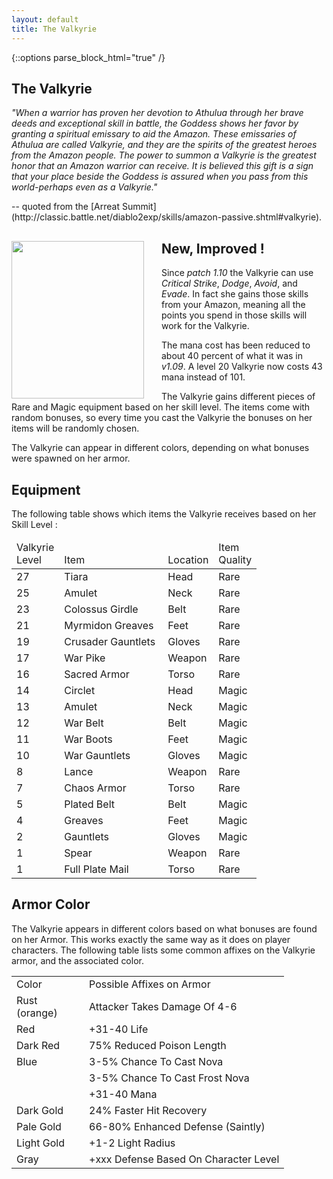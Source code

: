 ```yaml
---
layout: default
title: The Valkyrie
---
```


{::options parse_block_html="true" /}

<section>

## The Valkyrie

<cite>
  "When a warrior has proven her devotion to Athulua through her brave deeds and exceptional 
  skill in battle, the Goddess shows her favor by granting a spiritual emissary to aid the Amazon.
  These emissaries of Athulua are called Valkyrie, and they are the spirits of the greatest heroes
  from the Amazon people. The power to summon a Valkyrie is the greatest honor that an Amazon
  warrior can receive. It is believed this gift is a sign that your place beside the Goddess
  is assured when you pass from this world-perhaps even as a Valkyrie."
</cite>
<p>-- quoted from the [Arreat Summit](http://classic.battle.net/diablo2exp/skills/amazon-passive.shtml#valkyrie).</p>
</section>

<section>

<img src="{{ site.baseurl }}/img/valkyrie-1.jpg" width="212" height="252" border="0" align="left" alt="" style="margin-right:2em">

## New, Improved !

Since <em class="v">patch 1.10</em> the Valkyrie can use *Critical Strike*, *Dodge*, *Avoid*, and *Evade*. In fact she gains those
skills from your Amazon, meaning all the points you spend in those skills will work for the Valkyrie.

The mana cost has been reduced to about 40 percent of what it was in <em class="v">v1.09</em>. A level 20 Valkyrie now costs 43 mana instead of 101.

The Valkyrie gains different pieces of <span class="rare">Rare</span> and <span class="magic">Magic</span> equipment based on her skill level.
The items come with random bonuses, so every time you cast the Valkyrie the bonuses on her items will be randomly chosen.

The Valkyrie can appear in different colors, depending on what bonuses were spawned on her armor.

<div class="clear"></div>
</section>


<div class="col col-50 col-left">

## Equipment

The following table shows which items the Valkyrie receives based on her Skill Level :

<table class="tr-Table">
<colgroup>
	<col align="middle">
	<col align="left">
	<col align="left">
	<col align="middle">
</colgroup>
<thead>
<tr class="head">
<TD width="40">Valkyrie<br>Level</TD>
<TD width="150" valign="bottom">Item</TD>
<TD valign="bottom">Location</TD>
<TD width="50">Item<br>Quality</TD>
</tr>
</thead>
<TR>
<TD>27</TD>
<TD>Tiara</TD>
<TD>Head</TD>
<td class="rare">Rare</TD>
</TR>
<TR>
<TD>25</TD>
<TD>Amulet</TD>
<TD>Neck</TD>
<td class="rare">Rare</TD>
</TR>
<TR>
<TD>23</TD>
<TD>Colossus Girdle</TD>
<TD>Belt</TD>
<td class="rare">Rare</TD>
</TR>
<TR>
<TD>21</TD>
<TD>Myrmidon Greaves</TD>
<TD>Feet</TD>
<td class="rare">Rare</TD>
</TR>
<TR>
<TD>19</TD>
<TD>Crusader Gauntlets</TD>
<TD>Gloves</TD>
<td class="rare">Rare</TD>
</TR>
<TR>
<TD>17</TD>
<TD>War Pike</TD>
<TD>Weapon</TD>
<td class="rare">Rare</TD>
</TR>
<TR>
<TD>16</TD>
<TD>Sacred Armor</TD>
<TD>Torso</TD>
<td class="rare">Rare</TD>
</TR>
<TR>
<TD>14</TD>
<TD>Circlet</TD>
<TD>Head</TD>
<td class="magic">Magic</TD>
</TR>
<TR>
<TD>13</TD>
<TD>Amulet</TD>
<TD>Neck</TD>
<td class="magic">Magic</TD>
</TR>
<TR>
<TD>12</TD>
<TD>War Belt</TD>
<TD>Belt</TD>
<td class="magic">Magic</TD>
</TR>
<TR>
<TD>11</TD>
<TD>War Boots</TD>
<TD>Feet</TD>
<td class="magic">Magic</TD>
</TR>
<TR>
<TD>10</TD>
<TD>War Gauntlets</TD>
<TD>Gloves</TD>
<td class="magic">Magic</TD>
</TR>
<TR>
<TD>8</TD>
<TD>Lance</TD>
<TD>Weapon</TD>
<td class="rare">Rare</TD>
</TR>
<TR>
<TD>7</TD>
<TD>Chaos Armor</TD>
<TD>Torso</TD>
<td class="rare">Rare</TD>
</TR>
<TR>
<TD>5</TD>
<TD>Plated Belt</TD>
<TD>Belt</TD>
<td class="magic">Magic</TD>
</TR>
<TR>
<TD>4</TD>
<TD>Greaves</TD>
<TD>Feet</TD>
<td class="magic">Magic</TD>
</TR>
<TR>
<TD>2</TD>
<TD>Gauntlets</TD>
<TD>Gloves</TD>
<td class="magic">Magic</TD>
</TR>
<TR>
<TD>1</TD>
<TD>Spear</TD>
<TD>Weapon</TD>
<td class="rare">Rare</TD>
</TR>
<TR>
<TD>1</TD>
<TD>Full Plate Mail</TD>
<TD>Torso</TD>
<td class="rare">Rare</TD>
</TR>
</TABLE>

</div>

<div class="col col-50">

## Armor Color

The Valkyrie appears in different colors based on what bonuses are found on her Armor.
This works exactly the same way as it does on player characters. The following table
lists some common affixes on the Valkyrie armor, and the associated color.

<table class="tr-Table">
<TR class="head">
<TD width="100">Color</TD>
<TD>Possible Affixes on Armor</TD>
</TR>
<TR>
<TD>Rust (orange)</TD>
<TD>Attacker Takes Damage Of 4-6</TD>
</TR>
<TR>
<TD>Red</TD>
<TD>+31-40 Life</TD>
</TR>
<TR>
<TD>Dark Red</TD>
<TD>75% Reduced Poison Length</TD>
</TR>
<TR>
<TD>Blue</TD>
<TD>3-5% Chance To Cast Nova</TD>
</TR>
<TR>
<TD>&nbsp;</TD>
<TD>3-5% Chance To Cast Frost Nova</TD>
</TR>
<TR>
<TD>&nbsp;</TD>
<TD>+31-40 Mana</TD>
</TR>
<TR>
<TD>Dark Gold</TD>
<TD>24% Faster Hit Recovery</TD>
</TR>
<TR>
<TD>Pale Gold</TD>
<TD>66-80% Enhanced Defense (Saintly)</TD>
</TR>
<TR>
<TD>Light Gold</TD>
<TD>+1-2 Light Radius</TD>
</TR>
<TR>
<TD>Gray</TD>
<TD>+xxx Defense Based On Character Level</TD>
</TR>
</TABLE>

</div>

